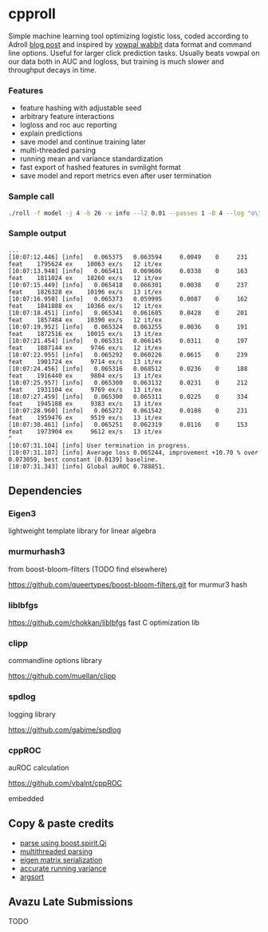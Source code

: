 # cpproll

Simple machine learning tool optimizing logistic loss, coded according to Adroll [blog post](http://tech.adroll.com/blog/data-science/2017/03/06/thompson-sampling-bayesian-factorization-machines.html) and inspired by [vowpal wabbit](https://github.com/VowpalWabbit/vowpal_wabbit) data format and command line options. Useful for larger click prediction tasks. Usually beats vowpal on our data both in AUC and logloss, but training is much slower and throughput decays in time.

### Features
*   feature hashing with adjustable seed 
*   arbitrary feature interactions
*   logloss and roc auc reporting 
*   explain predictions
*   save model and continue training later
*   multi-threaded parsing
*   running mean and variance standardization
*   fast export of hashed features in svmlight format
*   save model and report metrics even after user termination

### Sample call
```bash
./roll -f model -j 4 -b 26 -v info --l2 0.01 --passes 1 -B 4 --log "o\^" -T 1500 --standardize -I "q*t,s*s,s*Q" train.vw
```

### Sample output
```
...
[10:07:12.446] [info]   0.065375   0.063594     0.0049    0     231 feat    1795624 ex    10063 ex/s   12 it/ex
[10:07:13.948] [info]   0.065411   0.069606     0.0338    0     163 feat    1811024 ex    10260 ex/s   12 it/ex
[10:07:15.449] [info]   0.065418   0.066301     0.0038    0     237 feat    1826328 ex    10196 ex/s   13 it/ex
[10:07:16.950] [info]   0.065373   0.059995     0.0087    0     162 feat    1841888 ex    10366 ex/s   12 it/ex
[10:07:18.451] [info]   0.065341   0.061605     0.0428    0     201 feat    1857484 ex    10390 ex/s   12 it/ex
[10:07:19.952] [info]   0.065324   0.063255     0.0036    0     191 feat    1872516 ex    10015 ex/s   13 it/ex
[10:07:21.454] [info]   0.065331   0.066145     0.0311    0     197 feat    1887144 ex     9746 ex/s   12 it/ex
[10:07:22.955] [info]   0.065292   0.060226     0.0615    0     239 feat    1901724 ex     9714 ex/s   13 it/ex
[10:07:24.456] [info]   0.065316   0.068512     0.0236    0     188 feat    1916440 ex     9804 ex/s   13 it/ex
[10:07:25.957] [info]   0.065300   0.063132     0.0231    0     212 feat    1931104 ex     9769 ex/s   13 it/ex
[10:07:27.459] [info]   0.065300   0.065311     0.0225    0     334 feat    1945188 ex     9383 ex/s   13 it/ex
[10:07:28.960] [info]   0.065272   0.061542     0.0108    0     231 feat    1959476 ex     9519 ex/s   13 it/ex
[10:07:30.461] [info]   0.065251   0.062319     0.0116    0     153 feat    1973904 ex     9612 ex/s   13 it/ex
^
[10:07:31.104] [info] User termination in progress.
[10:07:31.107] [info] Average loss 0.065244, improvement +10.70 % over 0.073059, best constant [0.0139] baseline.
[10:07:31.343] [info] Global auROC 0.788851.
```

## Dependencies

### Eigen3
lightweight template library for linear algebra

### murmurhash3

from boost-bloom-filters (TODO find elsewhere)

<https://github.com/queertypes/boost-bloom-filters.git> for murmur3 hash

### liblbfgs

<https://github.com/chokkan/liblbfgs> fast C optimization lib

### clipp
commandline options library

<https://github.com/muellan/clipp>

### spdlog
logging library

<https://github.com/gabime/spdlog>

### cppROC
auROC calculation

<https://github.com/vbalnt/cppROC>

embedded

## Copy & paste credits

*   [parse using boost.spirit.Qi](https://stackoverflow.com/questions/5678932/fastest-way-to-read-numerical-values-from-text-file-in-c-double-in-this-case)
*   [multithreaded parsing](https://codereview.stackexchange.com/questions/84109/a-multi-threaded-producer-consumer-with-c11)
*   [eigen matrix serialization](https://stackoverflow.com/questions/18382457/eigen-and-boostserialize)
*   [accurate running variance](https://www.johndcook.com/blog/standard_deviation/)
*   [argsort](https://stackoverflow.com/questions/1577475/c-sorting-and-keeping-track-of-indexes)

## Avazu Late Submissions
TODO
